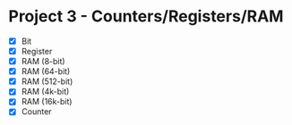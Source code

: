 # Project 3 - Counters/Registers/RAM

- [x] Bit
- [x] Register
- [x] RAM (8-bit)
- [x] RAM (64-bit)
- [x] RAM (512-bit)
- [x] RAM (4k-bit)
- [x] RAM (16k-bit)
- [x] Counter